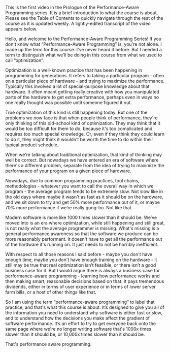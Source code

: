 This is the first video in the Prologue of the Performance-Aware Programming series. It is a brief introduction to what the course is about. Please see the Table of Contents to quickly navigate through the rest of the course as it is updated weekly. A lightly-edited transcript of the video appears below.

Hello, and welcome to the Performance-Aware Programming Series! If you don't know what “Performance-Aware Programming” is, you're not alone. I made up the term for this course. I've never heard it before. But I needed a term to distinguish what we’ll be doing in this course from what we used to call “optimization”.

Optimization is a well-known practice that has been happening in programming for generations. It refers to taking a particular program - often on a particular piece of hardware - and trying to maximize the performance. Typically this involved a lot of special-purpose knowledge about that hardware. It often meant getting really creative with how you manipulated parts of the hardware to get extra performance, perhaps even in ways no one really thought was possible until someone figured it out.

True optimization of this kind is still happening today. But one of the problems we now face is that when people think of performance, they're only thinking of this old-school kind of optimization. They may think that it would be too difficult for them to do, because it's too complicated and requires too much special knowledge. Or, even if they think they could learn to do it, they might think it wouldn’t be worth the time to do within their typical product schedule.

When we're talking about traditional optimization, that kind of thinking may well be correct. But nowadays we have entered an era of software where there's a different problem, separate from the idea of trying to maximize the performance of your program on a given piece of hardware.

Nowadays, due to common programming practices, tool chains, methodologies - whatever you want to call the overall way in which we program - the average program tends to be extremely slow. Not slow like in the old days where maybe it wasn't as fast as it should be on the hardware, and we sit down to try and get 50% more performance out of it, or maybe 70% more performance if we’re really gung-ho. Not like that.

Modern software is more like 1000 times slower than it should be. We’ve moved into is an era where optimization, while still happening and still great, is not really what the average programmer is missing. What's missing is a general performance awareness so that the software we produce can be more reasonably performant. It doesn't have to get all the performance out of the hardware it's running on. It just needs to not be horribly inefficient.

With respect to all those reasons I said before - maybe you don't have enough time, maybe you don't have enough training on the hardware - it still may be true that real optimization isn’t feasible, or there isn’t a good business case for it. But I would argue there is always a business case for performance-aware programming - learning how performance works and then making smart, reasonable decisions based on that. It pays tremendous dividends, either in terms of user experience or in terms of lower server farm bills, or a host of other things like that.

So I am using the term “performance-aware programming” to label that practice, and that's what this course is about. It’s designed to give you all of the information you need to understand why software is either fast or slow, and to understand how the decisions you make affect the gradient of software performance. It’s an effort to try to get everyone back onto the same page where we're no longer writing software that's 1000x times slower than it should be, or 10,000x times slower than it should be.

That's performance aware programming.
